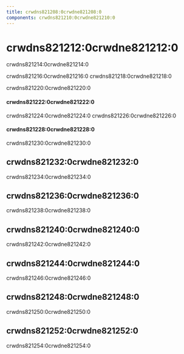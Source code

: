 ```yaml
---
title: crwdns821208:0crwdne821208:0
components: crwdns821210:0crwdne821210:0
---
```

# crwdns821212:0crwdne821212:0

<p class="description">crwdns821214:0crwdne821214:0</p>

crwdns821216:0crwdne821216:0 crwdns821218:0crwdne821218:0

crwdns821220:0crwdne821220:0

#### crwdns821222:0crwdne821222:0

crwdns821224:0crwdne821224:0 crwdns821226:0crwdne821226:0

#### crwdns821228:0crwdne821228:0

crwdns821230:0crwdne821230:0

## crwdns821232:0crwdne821232:0

crwdns821234:0crwdne821234:0

## crwdns821236:0crwdne821236:0

crwdns821238:0crwdne821238:0

## crwdns821240:0crwdne821240:0

crwdns821242:0crwdne821242:0

## crwdns821244:0crwdne821244:0

crwdns821246:0crwdne821246:0

## crwdns821248:0crwdne821248:0

crwdns821250:0crwdne821250:0

## crwdns821252:0crwdne821252:0

crwdns821254:0crwdne821254:0